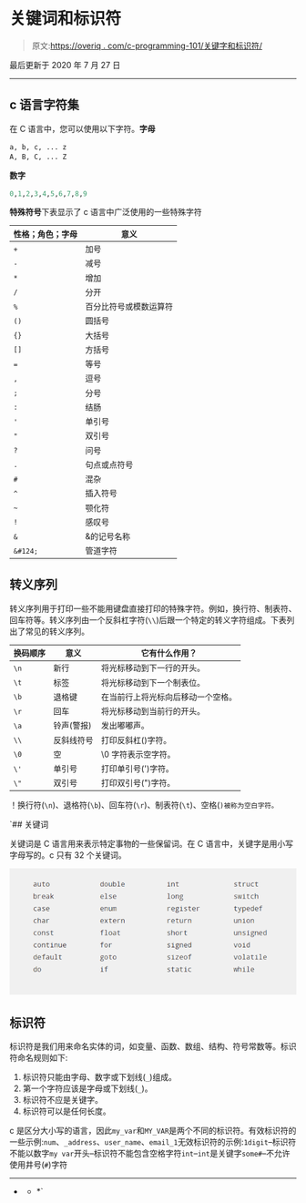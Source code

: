 # 关键词和标识符

> 原文:[https://overiq . com/c-programming-101/关键字和标识符/](https://overiq.com/c-programming-101/keywords-and-identifiers/)

最后更新于 2020 年 7 月 27 日

* * *

## c 语言字符集

在 C 语言中，您可以使用以下字符。**字母**

```py
a, b, c, ... z
A, B, C, ... Z

```

**数字**

```py
0,1,2,3,4,5,6,7,8,9

```

**特殊符号**下表显示了 c 语言中广泛使用的一些特殊字符

| 性格；角色；字母 | 意义 |
| --- | --- |
| `+` | 加号 |
| `-` | 减号 |
| `*` | 增加 |
| `/` | 分开 |
| `%` | 百分比符号或模数运算符 |
| `()` | 圆括号 |
| `{}` | 大括号 |
| `[]` | 方括号 |
| `=` | 等号 |
| `,` | 逗号 |
| `;` | 分号 |
| `:` | 结肠 |
| `'` | 单引号 |
| `"` | 双引号 |
| `?` | 问号 |
| `.` | 句点或点符号 |
| `#` | 混杂 |
| `^` | 插入符号 |
| `~` | 颚化符 |
| `!` | 感叹号 |
| `&` | &的记号名称 |
| `&#124;` | 管道字符 |

## 转义序列

转义序列用于打印一些不能用键盘直接打印的特殊字符。例如，换行符、制表符、回车符等。转义序列由一个反斜杠字符(`\\`)后跟一个特定的转义字符组成。下表列出了常见的转义序列。

| 换码顺序 | 意义 | 它有什么作用？ |
| --- | --- | --- |
| `\n` | 新行 | 将光标移动到下一行的开头。 |
| `\t` | 标签 | 将光标移动到下一个制表位。 |
| `\b` | 退格键 | 在当前行上将光标向后移动一个空格。 |
| `\r` | 回车 | 将光标移动到当前行的开头。 |
| `\a` | 铃声(警报) | 发出嘟嘟声。 |
| `\\` | 反斜线符号 | 打印反斜杠()字符。 |
| `\0` | 空 | \0 字符表示空字符。 |
| `\'` | 单引号 | 打印单引号(')字符。 |
| `\"` | 双引号 | 打印双引号(")字符。 |

！换行符(`\n`)、退格符(`\b`)、回车符(`\r`)、制表符(`\t`)、空格(`)被称为空白字符。`

 `## 关键词

关键词是 C 语言用来表示特定事物的一些保留词。在 C 语言中，关键字是用小写字母写的。c 只有 32 个关键词。

![](img/1faa4f3e99cf8c6a60893cb68e48cd67.png)

## 标识符

标识符是我们用来命名实体的词，如变量、函数、数组、结构、符号常数等。标识符命名规则如下:

1.  标识符只能由字母、数字或下划线(`_`)组成。
2.  第一个字符应该是字母或下划线(`_`)。
3.  标识符不应是关键字。
4.  标识符可以是任何长度。

c 是区分大小写的语言，因此`my_var`和`MY_VAR`是两个不同的标识符。有效标识符的一些示例:`num`、`_address`、`user_name`、`email_1`无效标识符的示例:`1digit`–标识符不能以数字`my var`开头–标识符不能包含空格字符`int`–`int`是关键字`some#`–不允许使用井号(`#`)字符

* * *

* * *`